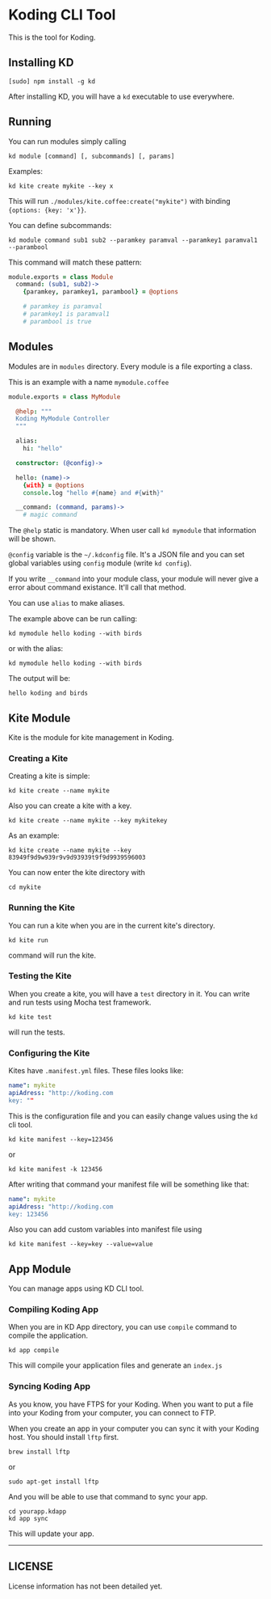 Koding CLI Tool
===============

This is the tool for Koding.

## Installing KD

    [sudo] npm install -g kd

After installing KD, you will have a `kd` executable to use everywhere.

## Running

You can run modules simply calling

    kd module [command] [, subcommands] [, params]

Examples:

    kd kite create mykite --key x

This will run `./modules/kite.coffee:create("mykite")` with binding `{options: {key: 'x'}}`.

You can define subcommands:

    kd module command sub1 sub2 --paramkey paramval --paramkey1 paramval1 --parambool

This command will match these pattern:

```coffeescript
module.exports = class Module
  command: (sub1, sub2)->
    {paramkey, paramkey1, parambool} = @options

    # paramkey is paramval
    # paramkey1 is paramval1
    # parambool is true
```

## Modules

Modules are in `modules` directory. Every module is a file exporting a class.

This is an example with a name `mymodule.coffee`

```coffeescript
module.exports = class MyModule

  @help: """
  Koding MyModule Controller
  """

  alias:
    hi: "hello"

  constructor: (@config)->

  hello: (name)->
    {with} = @options
    console.log "hello #{name} and #{with}"

  __command: (command, params)->
    # magic command
```

The `@help` static is mandatory. When user call `kd mymodule` that information will be shown.

`@config` variable is the `~/.kdconfig` file. It's a JSON file and you can set global variables using `config` module (write `kd config`).

If you write `__command` into your module class, your module will never give a error about command existance. It'll call that method.

You can use `alias` to make aliases.

The example above can be run calling:

    kd mymodule hello koding --with birds

or with the alias:

    kd mymodule hello koding --with birds

The output will be:

    hello koding and birds

## Kite Module

Kite is the module for kite management in Koding.

### Creating a Kite

Creating a kite is simple:

    kd kite create --name mykite

Also you can create a kite with a key.

    kd kite create --name mykite --key mykitekey

As an example:

    kd kite create --name mykite --key 83949f9d9w939r9v9d93939t9f9d9939596003

You can now enter the kite directory with

    cd mykite

### Running the Kite

You can run a kite when you are in the current kite's directory.

    kd kite run

command will run the kite.

### Testing the Kite

When you create a kite, you will have a `test` directory in it. You can write and run tests using Mocha test framework.

    kd kite test

will run the tests.

### Configuring the Kite

Kites have `.manifest.yml` files. These files looks like:

```yaml
name": mykite
apiAdress: "http://koding.com
key: ""
```

This is the configuration file and you can easily change values using the `kd` cli tool.

    kd kite manifest --key=123456

or

    kd kite manifest -k 123456

After writing that command your manifest file will be something like that:

```yaml
name": mykite
apiAdress: "http://koding.com
key: 123456
```

Also you can add custom variables into manifest file using

    kd kite manifest --key=key --value=value

## App Module

You can manage apps using KD CLI tool.

### Compiling Koding App

When you are in KD App directory, you can use `compile` command to compile the application.

    kd app compile

This will compile your application files and generate an `index.js`

### Syncing Koding App

As you know, you have FTPS for your Koding. When you want to put a file into your Koding from your computer,
you can connect to FTP.

When you create an app in your computer you can sync it with your Koding host. You should install `lftp` first.

    brew install lftp

or

    sudo apt-get install lftp

And you will be able to use that command to sync your app.

    cd yourapp.kdapp
    kd app sync

This will update your app.

---
## LICENSE

License information has not been detailed yet.

